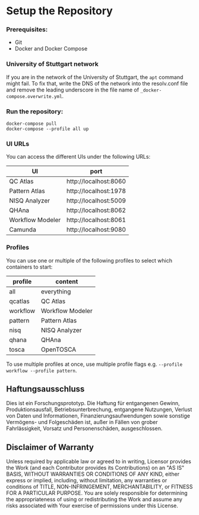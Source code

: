 # Setup the Repository
### Prerequisites:

* Git
* Docker and Docker Compose

### University of Stuttgart network

If you are in the network of the University of Stuttgart, the `apt` command might fail.
To fix that, write the DNS of the network into the resolv.conf file and remove the leading underscore in the file name of `_docker-compose.overwrite.yml`.

### Run the repository:
```
docker-compose pull
docker-compose --profile all up
```

### UI URLs

You can access the different UIs under the following URLs:

| UI               | port                  |
|------------------|-----------------------|
| QC Atlas         | http://localhost:8060 |
| Pattern Atlas    | http://localhost:1978 |
| NISQ Analyzer    | http://localhost:5009 |
| QHAna            | http://localhost:8062 |
| Workflow Modeler | http://localhost:8061 |
| Camunda          | http://localhost:9080 |

### Profiles

You can use one or multiple of the following profiles to select which containers to start:

| profile  | content          |
|----------|------------------|
| all      | everything       |
| qcatlas  | QC Atlas         |
| workflow | Workflow Modeler |
| pattern  | Pattern Atlas    |
| nisq     | NISQ Analyzer    |
| qhana    | QHAna            |
| tosca    | OpenTOSCA        |

To use multiple profiles at once, use multiple profile flags e.g. `--profile workflow --profile pattern`.

## Haftungsausschluss

 Dies ist ein Forschungsprototyp.
 Die Haftung für entgangenen Gewinn, Produktionsausfall, Betriebsunterbrechung, entgangene Nutzungen, Verlust von Daten und Informationen, Finanzierungsaufwendungen sowie sonstige Vermögens- und Folgeschäden ist, außer in Fällen von grober Fahrlässigkeit, Vorsatz und Personenschäden, ausgeschlossen.

 ## Disclaimer of Warranty

 Unless required by applicable law or agreed to in writing, Licensor provides the Work (and each Contributor provides its Contributions) on an "AS IS" BASIS, WITHOUT WARRANTIES OR CONDITIONS OF ANY KIND, either express or implied, including, without limitation, any warranties or conditions of TITLE, NON-INFRINGEMENT, MERCHANTABILITY, or FITNESS FOR A PARTICULAR PURPOSE.
 You are solely responsible for determining the appropriateness of using or redistributing the Work and assume any risks associated with Your exercise of permissions under this License.
